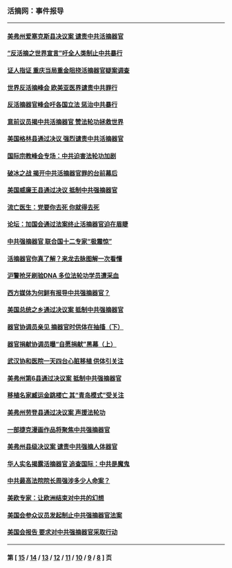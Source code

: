 ### 活摘网：事件报导
---
#### [美弗州爱塞克斯县决议案 谴责中共活摘器官](../../pages/nf5877/n13320919.md?11220430) 
#### [“反活摘之世界宣言”吁全人类制止中共暴行](../../pages/nf5877/n13259730.md?11220430) 
#### [证人指证 重庆当局重金阻挠活摘器官疑案调查](../../pages/nf5877/n13259127.md?11220430) 
#### [世界反活摘峰会 欧美亚医界谴责中共罪行](../../pages/nf5877/n13253550.md?11220430) 
#### [反活摘器官峰会吁各国立法 惩治中共暴行](../../pages/nf5877/n13245052.md?11220430) 
#### [意前议员揭中共活摘器官 赞法轮功拯救世界](../../pages/nf5877/n13203445.md?11220430) 
#### [美国格林县通过决议 强烈谴责中共活摘器官](../../pages/nf5877/n13119367.md?11220430) 
#### [国际宗教峰会专场：中共迫害法轮功加剧](../../pages/nf5877/n13088279.md?11220430) 
#### [破冰之战 揭开中共活摘器官罪的台前幕后](../../pages/nf5877/n13082457.md?11220430) 
#### [美国威廉王县通过决议 抵制中共强摘器官](../../pages/nf5877/n13056521.md?11220430) 
#### [流亡医生：党要你去死 你就得去死](../../pages/nf5877/n13052835.md?11220430) 
#### [论坛：加国会通过法案终止活摘器官迫在眉睫](../../pages/nf5877/n13029839.md?11220430) 
#### [中共强摘器官 联合国十二专家“极震惊”](../../pages/nf5877/n13024313.md?11220430) 
#### [活摘器官你真了解？来龙去脉图解一次看懂](../../pages/nf5877/n13013820.md?11220430) 
#### [沪警抢牙刷验DNA 多位法轮功学员遭采血](../../pages/nf5877/n12969218.md?11220430) 
#### [西方媒体为何鲜有报导中共强摘器官？](../../pages/nf5877/n12932034.md?11220430) 
#### [美国总统之乡通过决议案 抵制中共强摘器官](../../pages/nf5877/n12908242.md?11220430) 
#### [器官协调员亲见 摘器官时供体在抽搐（下）](../../pages/nf5877/n12898622.md?11220430) 
#### [器官捐献协调员曝“自愿捐献”黑幕（上）](../../pages/nf5877/n12878830.md?11220430) 
#### [武汉协和医院一天四台心脏移植 供体引关注](../../pages/nf5877/n12863175.md?11220430) 
#### [美弗州第6县通过决议案 抵制中共强摘器官](../../pages/nf5877/n12805218.md?11220430) 
#### [移植名家臧运金跳楼亡 其“青岛模式”受关注](../../pages/nf5877/n12803746.md?11220430) 
#### [美弗州劳登县通过决议案 声援法轮功](../../pages/nf5877/n12785715.md?11220430) 
#### [一部捷克漫画作品将聚焦中共强摘器官](../../pages/nf5877/n12785954.md?11220430) 
#### [美弗州县级决议案 谴责中共强摘人体器官](../../pages/nf5877/n12721290.md?11220430) 
#### [华人实名揭露活摘器官 追查国际：中共是魔鬼](../../pages/nf5877/n12691724.md?11220430) 
#### [中共最高法院院长周强涉多少人命案？](../../pages/nf5877/n12678074.md?11220430) 
#### [美欧专家：让欧洲结束对中共的幻想](../../pages/nf5877/n12652921.md?11220430) 
#### [美国会参众议员发起制止中共强摘器官法案](../../pages/nf5877/n12627668.md?11220430) 
#### [美国会报告 要求对中共强摘器官采取行动](../../pages/nf5877/n12448233.md?11220430) 

---
#### 第 [ [15](./15.md?11220430) / [14](./14.md?11220430) / [13](./13.md?11220430) / [12](./12.md?11220430) / [11](./11.md?11220430) / [10](./10.md?11220430) / [9](./9.md?11220430) / [8](./8.md?11220430) ] 页
